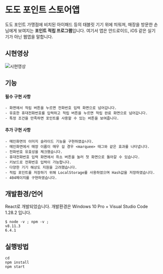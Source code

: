 # 도도 포인트 스토어앱
도도 포인트 가맹점에 비치된 아이패드 등의 태블릿 기기 위에 띄워져, 매장을 방문한 손님에게 보여지는 **포인트 적립 프로그램**입니다. 여기서 앱은 안드로이드, iOS 같은 실기기가 아닌 웹앱을 말합니다.

## 시현영상
![시현영상](https://raw.githubusercontent.com/developeon/Image/master/test.gif)

## 기능
  #### 필수 구현 사항
    - 화면에서 적립 버튼을 누르면 전화번호 입력 화면으로 넘어갑니다.
    - 유효한 휴대전화번호를 입력하고 적립 버튼을 누르면 적립 완료 화면으로 넘어갑니다.
    - 특정 조건을 만족하면 포인트를 사용할 수 있는 버튼을 보여줍니다.
  #### 추가 구현 사항
    - 메인화면의 이미지 슬라이드 기능을 구현하였습니다.
    - 메인화면에서 매장 이름이 매우 길 경우 <marquee> 태그와 같은 효과를 나타냅니다.
    - 전화번호 유효성을 체크했습니다.
    - 휴대전화번호 입력 화면에서 취소 버튼을 눌러 첫 화면으로 돌아갈 수 있습니다.
    - 키보드로 전화번호 입력이 가능합니다.
    - 다양한 기기 해상도 지원을 고려했습니다.
    - 적립 포인트를 저장하기 위해 LocalStorage를 사용하였으며 Hash값을 저장하였습니다.
    - 404페이지를 구현하였습니다.

## 개발환경/언어
React로 개발되었습니다. 개발환경은 Windows 10 Pro + Visual Studio Code 1.28.2 입니다.
```
$ node -v ; npm -v ; 
v8.11.3
6.4.1
```

## 실행방법
```
cd 
npm install
npm start
```